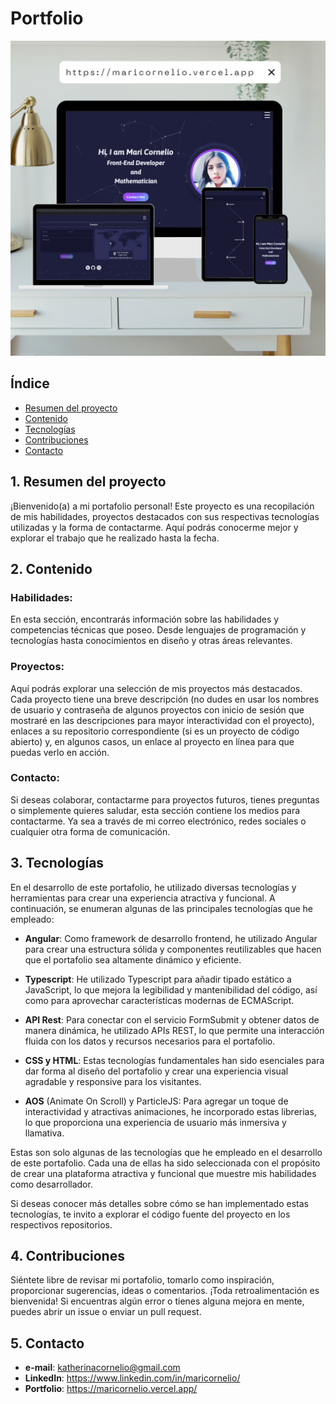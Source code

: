 # Portfolio

![portfolio](./src/assets/work-portfolio.png)

## Índice

- [Resumen del proyecto](#1-resumen-del-proyecto)
- [Contenido](#2-contenido)
- [Tecnologías](#3-tecnologías)
- [Contribuciones](#4-contribuciones)
- [Contacto](#5-contacto)

## 1. Resumen del proyecto

¡Bienvenido(a) a mi portafolio personal! Este proyecto es una recopilación de mis habilidades, proyectos destacados con sus respectivas tecnologías utilizadas y la forma de contactarme. Aquí podrás conocerme mejor y explorar el trabajo que he realizado hasta la fecha.

## 2. Contenido

### Habilidades:

En esta sección, encontrarás información sobre las habilidades y competencias técnicas que poseo. Desde lenguajes de programación y tecnologías hasta conocimientos en diseño y otras áreas relevantes.

### Proyectos:

Aquí podrás explorar una selección de mis proyectos más destacados. Cada proyecto tiene una breve descripción (no dudes en usar los nombres de usuario y contraseña de algunos proyectos con inicio de sesión que mostraré en las descripciones para mayor interactividad con el proyecto), enlaces a su repositorio correspondiente (si es un proyecto de código abierto) y, en algunos casos, un enlace al proyecto en línea para que puedas verlo en acción.

### Contacto:

Si deseas colaborar, contactarme para proyectos futuros, tienes preguntas o simplemente quieres saludar, esta sección contiene los medios para contactarme. Ya sea a través de mi correo electrónico, redes sociales o cualquier otra forma de comunicación.

## 3. Tecnologías

En el desarrollo de este portafolio, he utilizado diversas tecnologías y herramientas para crear una experiencia atractiva y funcional. A continuación, se enumeran algunas de las principales tecnologías que he empleado:

- **Angular**: Como framework de desarrollo frontend, he utilizado Angular para crear una estructura sólida y componentes reutilizables que hacen que el portafolio sea altamente dinámico y eficiente.

- **Typescript**: He utilizado Typescript para añadir tipado estático a JavaScript, lo que mejora la legibilidad y mantenibilidad del código, así como para aprovechar características modernas de ECMAScript.

- **API Rest**: Para conectar con el servicio FormSubmit y obtener datos de manera dinámica, he utilizado APIs REST, lo que permite una interacción fluida con los datos y recursos necesarios para el portafolio.

- **CSS y HTML**: Estas tecnologías fundamentales han sido esenciales para dar forma al diseño del portafolio y crear una experiencia visual agradable y responsive para los visitantes.

- **AOS** (Animate On Scroll) y ParticleJS: Para agregar un toque de interactividad y atractivas animaciones, he incorporado estas librerias, lo que proporciona una experiencia de usuario más inmersiva y llamativa.

Estas son solo algunas de las tecnologías que he empleado en el desarrollo de este portafolio. Cada una de ellas ha sido seleccionada con el propósito de crear una plataforma atractiva y funcional que muestre mis habilidades como desarrollador.

Si deseas conocer más detalles sobre cómo se han implementado estas tecnologías, te invito a explorar el código fuente del proyecto en los respectivos repositorios.

## 4. Contribuciones

Siéntete libre de revisar mi portafolio, tomarlo como inspiración, proporcionar sugerencias, ideas o comentarios. ¡Toda retroalimentación es bienvenida! Si encuentras algún error o tienes alguna mejora en mente, puedes abrir un issue o enviar un pull request.

## 5. Contacto

- **e-mail**: katherinacornelio@gmail.com
- **LinkedIn**: https://www.linkedin.com/in/maricornelio/
- **Portfolio**: https://maricornelio.vercel.app/
